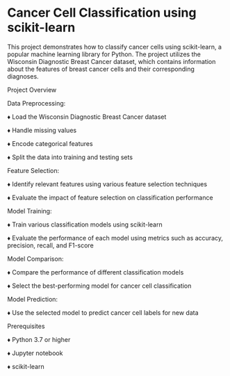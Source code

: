 # Cancer Cell Classification using scikit-learn
This project demonstrates how to classify cancer cells using scikit-learn, a popular machine learning library for Python. The project utilizes the Wisconsin Diagnostic Breast Cancer dataset, which contains information about the features of breast cancer cells and their corresponding diagnoses.

Project Overview


Data Preprocessing:

   ♦ Load the Wisconsin Diagnostic Breast Cancer dataset
 
   ♦ Handle missing values
 
   ♦ Encode categorical features
 
   ♦ Split the data into training and testing sets
 


Feature Selection:

   ♦ Identify relevant features using various feature selection techniques
 
   ♦ Evaluate the impact of feature selection on classification performance
 


Model Training:

   ♦ Train various classification models using scikit-learn
 
   ♦ Evaluate the performance of each model using metrics such as accuracy, precision, recall, and F1-score
 


Model Comparison:

   ♦ Compare the performance of different classification models
 
   ♦ Select the best-performing model for cancer cell classification
 


Model Prediction:

   ♦ Use the selected model to predict cancer cell labels for new data
 


Prerequisites

   ♦ Python 3.7 or higher
 
   ♦ Jupyter notebook
 
   ♦ scikit-learn
 
